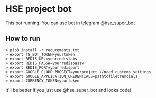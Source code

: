 # HSE project bot

This bot running.
You can use bot in telegram @hse_super_bot

## How to run

```
> pip3 install -r requrements.txt
> export TG_BOT_TOKEN=yourtoken
> export REDIS_URL=yourredislabs
> export REDIS_PASSW=yourredispassw
> export REDIS_PORT=yourredisport
> export GOOGLE_CLOUD_PROGECT=yourproject //need customs settings
> export GOOGLE_APPLICATION_CREDENTIALS=pathtofilecrendials
> export CURRENCY_TOKEN=yourtoken
```
It'll be better if you just use @hse_super_bot and looks code)